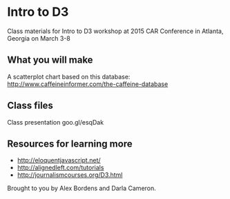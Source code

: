 # Intro to D3

Class materials for Intro to D3 workshop at 2015 CAR Conference in Atlanta, Georgia on March 3-8

## What you will make

A scatterplot chart based on this database: http://www.caffeineinformer.com/the-caffeine-database

## Class files

Class presentation goo.gl/esqDak 

## Resources for learning more

- http://eloquentjavascript.net/
- http://alignedleft.com/tutorials
- http://journalismcourses.org/D3.html

Brought to you by Alex Bordens and Darla Cameron.
